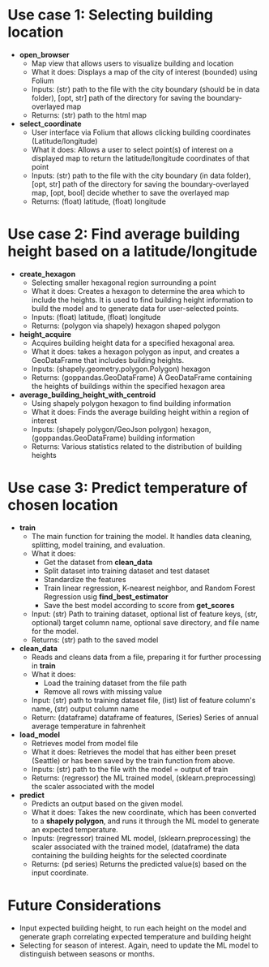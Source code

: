 # Use case 1: Selecting building location
* **open_browser**
    * Map view that allows users to visualize building and location
    * What it does: Displays a map of the city of interest (bounded) using Folium
    * Inputs: (str) path to the file with the city boundary (should be in data folder), [opt, str] path of the directory for saving the boundary-overlayed map
    * Returns: (str) path to the html map
* **select_coordinate**
    * User interface via Folium that allows clicking building coordinates (Latitude/longitude)
    * What it does: Allows a user to select point(s) of interest on a displayed map to return the latitude/longitude coordinates of that point
    * Inputs: (str) path to the file with the city boundary (in data folder), [opt, str] path of the directory for saving the boundary-overlayed map, [opt, bool] decide whether to save the overlayed map
    * Returns: (float) latitude, (float) longitude

# Use case 2: Find average building height based on a latitude/longitude
* **create_hexagon**
    * Selecting smaller hexagonal region surrounding a point
    * What it does: Creates a hexagon to determine the area which to include the heights. It is used to find building height information to build the model and to generate data for user-selected points.
    * Inputs: (float) latitude, (float) longitude
    * Returns: (polygon via shapely) hexagon shaped polygon
 * **height_acquire**
    * Acquires building height data for a specified hexagonal area.
    * What it does: takes a hexagon polygon as input, and creates a GeoDataFrame that includes building heights.
    * Inputs: (shapely.geometry.polygon.Polygon) hexagon
    * Returns: (goppandas.GeoDataFrame) A GeoDataFrame containing the heights of buildings within the specified hexagon area
* **average_building_height_with_centroid**
    * Using shapely polygon hexagon to find building information 
    * What it does: Finds the average building height within a region of interest
    * Inputs: (shapely polygon/GeoJson polygon) hexagon, (goppandas.GeoDataFrame) building information
    * Returns: Various statistics related to the distribution of building heights

# Use case 3: Predict temperature of chosen location
* **train**
    * The main function for training the model. It handles data cleaning, splitting, model training, and evaluation.
    * What it does:
        * Get the dataset from **clean_data** 
        * Split dataset into training dataset and test dataset
        * Standardize the features
        * Train linear regression, K-nearest neighbor, and Random Forest Regression usig **find_best_estimator**
        * Save the best model according to score from **get_scores**
    * Input: (str) Path to training dataset, optional list of feature keys, (str, optional) target column name, optional save directory, and file name for the model.
    * Returns: (str) path to the saved model
 * **clean_data**
    * Reads and cleans data from a file, preparing it for further processing in **train**
    * What it does:
        * Load the training dataset from the file path
        * Remove all rows with missing value
    * Input: (str) path to training dataset file, (list) list of feature column's name, (str) output column name
    * Return: (dataframe) dataframe of features, (Series) Series of annual average temperature in fahrenheit
 * **load_model**
    * Retrieves model from model file
    * What it does: Retrieves the model that has either been preset (Seattle) or has been saved by the train function from above.
    * Inputs: (str) path to the file with the model = output of train
    * Returns: (regressor) the ML trained model, (sklearn.preprocessing) the scaler associated with the model
 * **predict**
    * Predicts an output based on the given model.
    * What it does: Takes the new coordinate, which has been converted to a **shapely polygon**, and runs it through the ML model to generate an expected temperature.
    * Inputs: (regressor) trained ML model, (sklearn.preprocessing) the scaler associated with the trained model, (dataframe) the data containing the building heights for the selected coordinate
    * Returns: (pd series) Returns the predicted value(s) based on the input coordinate.

# Future Considerations
* Input expected building height, to run each height on the model and generate graph correlating expected temperature and building height
* Selecting for season of interest. Again, need to update the ML model to distinguish between seasons or months.

